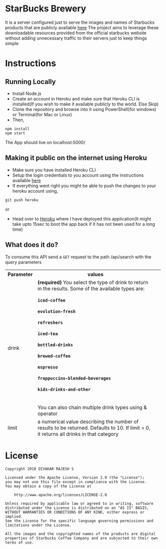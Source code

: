 # StarBucks Brewery

It is a server configured just to serve the images and names of Starbucks products that are publicly available [here](https://www.starbucks.com/menu/catalog/product?drink=espresso#view_control=product)
The project aims to leverage these downloadable resources provided from the official starbucks website without adding unnecessary traffic to their servers just to keep things simple



# Instructions

## Running Locally
- Install Node.js
- Create an account in Heroku and make sure that Heroku CLI is installed(If you wish to make it available publicly to the world. Else Skip)
- Clone the repository and browse into it using PowerShell(for windows) or Terminal(for Mac or Linux)
- Then,
```
npm install
npm start
```

The App should live on localhost:5000/

## Making it public on the internet using Heroku 

- Make sure you have installed Heroku CLI
- Setup the login credentials to you account using the instructions available [here](https://devcenter.heroku.com/articles/heroku-cli#download-and-install)
- If everything went right you might be able to push the changes to your heroku account using,
```
git push heroku
```

or 
- Head over to [Heroku](https://starbucks-coffee-api.herokuapp.com/) where I have deployed this application(It might take upto 15sec to boot the app back if it has not been used for a long time)

## What does it do? 

To consume this API send a <code>GET</code> request to the path /api/search with the query parameters
<br>
<div class="table" align="center">
    <table id="api-table">
        <thead>
            <tr>
                <th>Parameter</th>
                <th>values</th>
                <th></th>
            </tr>
        <tr><td>drink</td><td><strong>(required)</strong> You select the type of drink to return in the results. Some of the available types are:<br><br><code><strong>iced-coffee</strong></code><br><br><code><strong>evolution-fresh</strong></code><br><br><code><strong>refreshers</strong></code><br><br><code><strong>iced-tea</strong></code><br><br><code><strong>bottled-drinks</strong></code><br><br><code><strong>brewed-coffee</strong></code><br><br><code><strong>espresso</strong></code><br><br><code><strong>frappuccino-blended-beverages</strong></code><br><br><code><strong>kids-drinks-and-other</strong></code><br><br><br>You can also chain multiple drink types using &amp; operator</td></tr><tr><td>limit</td><td>a numerical value describing the number of results to be returned. Defaults to 10. If limit = 0, it returns all drinks in that category</td></tr></thead>
        <tbody>
        </tbody>
    </table>
</div>


# License

    Copyright 2018 DIVAKAR RAJESH S

    Licensed under the Apache License, Version 2.0 (the "License");
    you may not use this file except in compliance with the License.
    You may obtain a copy of the License at

        http://www.apache.org/licenses/LICENSE-2.0

    Unless required by applicable law or agreed to in writing, software
    distributed under the License is distributed on an "AS IS" BASIS,
    WITHOUT WARRANTIES OR CONDITIONS OF ANY KIND, either express or implied.
    See the License for the specific language governing permissions and
    limitations under the License.

    All the images and the copyrighted names of the products are digital properties of Starbucks Coffee Company and are subjected to their own terms of use.
